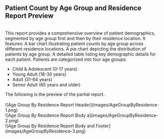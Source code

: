 ## Patient Count by Age Group and Residence Report Preview
<br>
This report provides a comprehensive overview of patient demographics, segmented by age group first and then by their residence location. It features:
	A bar chart illustrating patient counts by age group across different residence locations.
	A pie chart depicting the distribution of patients by age group.
	A detailed table listing key demographic details for each patient.
Patients are categorized into four age groups: 
<ul>
    <li>Child & Adolescent (0-17 years)</li>
    <li>Young Adult (18-30 years)</li>
    <li>Adult (31-64 years)</li>
    <li>Senior Adult (65 years and older)</li>
</ul>
The following is the preview of the partial report.
<br><br>
![Age Group By Residence Report Header](images/AgeGroupByResidence-1.png)
<br>
![Age Group By Residence Report Body a](images/AgeGroupByResidence-2.png)
<br>
![Age Group By Residence Report Body and Footer](images/AgeGroupByResidence-3.png)

